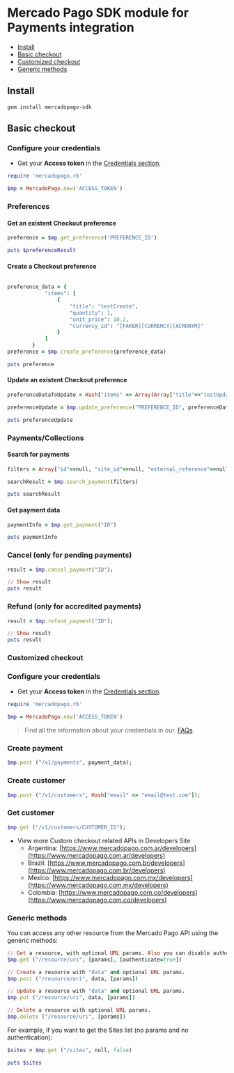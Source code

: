 # Mercado Pago SDK module for Payments integration

* [Install](#install)
* [Basic checkout](#basic-checkout)
* [Customized checkout](#customized-checkout)
* [Generic methods](#generic-methods)

<a name="install"></a>
## Install

```
gem install mercadopago-sdk
```

<a name="basic-checkout"></a>

## Basic checkout

### Configure your credentials

* Get your **Access token** in the [Credentials section]([FAKER][CREDENTIALS][URL]).

```ruby
require 'mercadopago.rb'

$mp = MercadoPago.new('ACCESS_TOKEN')
```

### Preferences

#### Get an existent Checkout preference

```ruby
preference = $mp.get_preference('PREFERENCE_ID')

puts $preferenceResult
```

#### Create a Checkout preference

```ruby

preference_data = {
            "items": [
                {
                    "title": "testCreate",
                    "quantity": 1,
                    "unit_price": 10.2,
                    "currency_id": "[FAKER][CURRENCY][ACRONYM]"
                }
            ]
        }
preference = $mp.create_preference(preference_data)

puts preference
```

#### Update an existent Checkout preference

```ruby
preferenceDataToUpdate = Hash["items" => Array(Array["title"=>"testUpdated", "quantity"=>1, "unit_price"=>2])]

preferenceUpdate = $mp.update_preference("PREFERENCE_ID", preferenceDataToUpdate)

puts preferenceUpdate
```

### Payments/Collections

#### Search for payments

```ruby    
filters = Array["id"=>null, "site_id"=>null, "external_reference"=>null]

searchResult = $mp.search_payment(filters)

puts searchResult
```

#### Get payment data

```ruby
paymentInfo = $mp.get_payment("ID")

puts paymentInfo
```

### Cancel (only for pending payments)

```ruby
result = $mp.cancel_payment("ID");

// Show result
puts result
```

### Refund (only for accredited payments)

```ruby
result = $mp.refund_payment("ID");

// Show result
puts result
```

<a name="custom-checkout"></a>

### Customized checkout

### Configure your credentials

* Get your **Access token** in the [Credentials section]([FAKER][CREDENTIALS][URL]).

```ruby
require 'mercadopago.rb'

$mp = MercadoPago.new('ACCESS_TOKEN')
```

> Find all the information about your credentials in our. [FAQs](https://www.mercadopago.com.ar/developers/en/guides/resources/faqs/credentials/). 

### Create payment

```ruby
$mp.post ("/v1/payments", payment_data);
```

### Create customer

```ruby
$mp.post ("/v1/customers", Hash["email" => "email@test.com"]);
```

### Get customer

```ruby
$mp.get ("/v1/customers/CUSTOMER_ID");
```

* View more Custom checkout related APIs in Developers Site
    * Argentina: [https://www.mercadopago.com.ar/developers](https://www.mercadopago.com.ar/developers)
    * Brazil: [https://www.mercadopago.com.br/developers](https://www.mercadopago.com.br/developers)
    * Mexico: [https://www.mercadopago.com.mx/developers](https://www.mercadopago.com.mx/developers)
    * Colombia: [https://www.mercadopago.com.co/developers](https://www.mercadopago.com.co/developers)

<a name="generic-methods"></a>

### Generic methods

You can access any other resource from the Mercado Pago API using the generic methods:

```ruby
// Get a resource, with optional URL params. Also you can disable authentication for public APIs
$mp.get ("/resource/uri", [params], [authenticate=true])

// Create a resource with "data" and optional URL params.
$mp.post ("/resource/uri", data, [params])

// Update a resource with "data" and optional URL params.
$mp.put ("/resource/uri", data, [params])

// Delete a resource with optional URL params.
$mp.delete ("/resource/uri", [params])
```

 For example, if you want to get the Sites list (no params and no authentication):

```ruby
$sites = $mp.get ("/sites", null, false)

puts $sites
```
